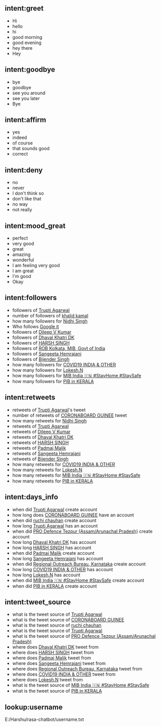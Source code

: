 ## intent:greet
- Hi
- hello
- hi
- good morning
- good evening
- hey there
- Hey

## intent:goodbye
- bye
- goodbye
- see you around
- see you later
- Bye

## intent:affirm
- yes
- indeed
- of course
- that sounds good
- correct

## intent:deny
- no
- never
- I don't think so
- don't like that
- no way
- not really

## intent:mood_great
- perfect
- very good
- great
- amazing
- wonderful
- I am feeling very good
- I am great
- I'm good
- Okay


## intent:followers
- followers of [Trupti Agarwal](username)
- number of followers of [khalid kamal](username)
- how many followers for [Nidhi Singh](username)
- Who follows [Google it](username)
- followers of [Dileep V Kumar](username)
- followers of [Dhaval Khatri DK](username)
- followers of [HARSH SINGH](username)
- followers of [ROB Kolkata, MlB, Govt of India](username)
- followers of [Sangeeta Hemrajani](username)
- followers of [Bijender Singh](username)
- how many followers for [COVID19 INDIA & OTHER](username)
- how many followers for [Lokesh.N](username)
- how many followers for [MIB India 🇮🇳 #StayHome #StaySafe](username)
- how many followers for [PIB in KERALA](username)

## intent:retweets
- retweets of [Trupti Agarwal](username)'s tweet
- number of retweets of [CORONABOARD GUINEE](username) tweet
- how many retweets for [Nidhi Singh](username)
- retweets of [Trupti Agarwal](username)
- retweets of [Dileep V Kumar](username)
- retweets of [Dhaval Khatri DK](username)
- retweets of [HARSH SINGH](username)
- retweets of [Padmaj Malik](username)
- retweets of [Sangeeta Hemrajani](username)
- retweets of [Bijender Singh](username)
- how many retweets for [COVID19 INDIA & OTHER](username)
- how many retweets for [Lokesh.N](username)
- how many retweets for [MIB India 🇮🇳 #StayHome #StaySafe](username)
- how many retweets for [PIB in KERALA](username)

## intent:days_info
- when did  [Trupti Agarwal](username) create account
- how long does [CORONABOARD GUINEE](username) have an account
- when did [ruchi chauhan](username) create account
- how long [Trupti Agarwal](username) has an account
- when did [PRO Defence Tezpur (Assam/Arunachal Pradesh)](username) create account
- how long [Dhaval Khatri DK](username) has account
- how long [HARSH SINGH](username) has account
- when did [Padmaj Malik](username) create account
- how long [Sangeeta Hemrajani](username) has account
- when did [Regional Outreach Bureau, Karnataka](username) create account
- how long [COVID19 INDIA & OTHER](username) has account
- how long [Lokesh.N](username) has account
- when did [MIB India 🇮🇳 #StayHome #StaySafe](username) create account
- when did [PIB in KERALA](username) create account

## intent:tweet_source
- what is the tweet source of  [Trupti Agarwal](username) 
- what is the tweet source of  [CORONABOARD GUINEE](username) 
- what is the tweet source of  [ruchi chauhan](username) 
- what is the tweet source of  [Trupti Agarwal](username) 
- what is the tweet source of  [PRO Defence Tezpur (Assam/Arunachal Pradesh)](username)
- where does [Dhaval Khatri DK](username) tweet from
- where does [HARSH SINGH](username) tweet from
- where does [Padmaj Malik](username) tweet from
- where does [Sangeeta Hemrajani](username) tweet from
- where does [Regional Outreach Bureau, Karnataka](username) tweet from
- where does [COVID19 INDIA & OTHER](username) tweet from
- where does [Lokesh.N](username) tweet from
- what is the tweet source of  [MIB India 🇮🇳 #StayHome #StaySafe](username) 
- what is the tweet source of  [PIB in KERALA](username) 

## lookup:username
E:/Harshu/rasa-chatbot/username.txt